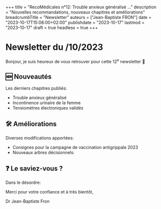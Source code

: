 +++
title = "RecoMédicales n°12: Trouble anxieux généralisé ..."
description = "Nouvelles recommandations, nouveaux chapitres et améliorations"
breadcrumbTitle = "Newsletter"
auteurs = ["Jean-Baptiste FRON"]
date = "2023-10-17T15:08:00+02:00"
publishdate = "2023-10-17"
lastmod = "2023-10-17"
draft = true
headless = true
+++

# Newsletter du /10/2023

Bonjour, je suis heureux de vous retrouver pour cette 12<sup>e</sup> newsletter 📰

## 🆕 Nouveautés

Les derniers chapitres publiés:

- Trouble anxieux généralisé
- Incontinence urinaire de la femme
- Tensiomètres électroniques validés

## 🛠️ Améliorations

Diverses modifications apportées:

- Consignes pour la campagne de vaccination antigrippale 2023
- Nouveaux arbres décisionnels: 

## ❓ Le saviez-vous ?

Dans le désordre:



Merci pour votre confiance et à très bientôt,

Dr Jean-Baptiste Fron
